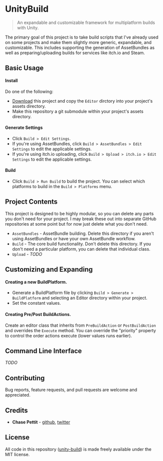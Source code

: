 # UnityBuild
> An expandable and customizable framework for multiplatform builds with Unity.

The primary goal of this project is to take build scripts that I've already used on some projects and make them slightly more generic, expandable, and customizable. This includes supporting the generation of AssetBundles as well as preparing/uploading builds for services like itch.io and Steam.

## Basic Usage

#### Install
Do one of the following:
* [Download](https://github.com/Chaser324/unity-build/archive/master.zip) this project and copy the `Editor` dirctory into your project's assets directory.
* Make this repository a git submodule within your project's assets directory.

#### Generate Settings
* Click `Build > Edit Settings`.
* If you're using AssetBundles, click `Build > AssetBundles > Edit Settings` to edit the applicable settings.
* If you're using itch.io uploading, click `Build > Upload > itch.io > Edit Settings` to edit the applicable settings.

#### Build
* Click `Build > Run Build` to build the project. You can select which platforms to build in the `Build > Platforms` menu.

## Project Contents
This project is designed to be highly modular, so you can delete any parts you don't need for your project. I may break these out into separate GitHub repositories at some point but for now just delete what you don't need.
* `AssetBundles` - AssetBundle building. Delete this directory if you aren't using AssetBundles or have your own AssetBundle workflow.
* `Build` - The core build functionality. Don't delete this directory. If you don't need a particular platform, you can delete that individual class.
* `Upload` - *TODO*

## Customizing and Expanding

#### Creating a new BuildPlatform.
* Generate a BuildPlatform file by clicking `Build > Generate > BuildPlatform` and selecting an Editor directory within your project.
* Set the constant values.

#### Creating Pre/Post BuildActions.
Create an editor class that inherits from `PreBuildAction` or `PostBuildAction` and overrides the `Execute` method. You can override the "priority" property to control the order actions execute (lower values runs earlier).

## Command Line Interface

*TODO*

## Contributing
Bug reports, feature requests, and pull requests are welcome and appreciated.

## Credits
* **Chase Pettit** - [github](https://github.com/Chaser324), [twitter](http://twitter.com/chasepettit)

## License
All code in this repository ([unity-build](https://github.com/Chaser324/unity-build)) is made freely available under the MIT license.
